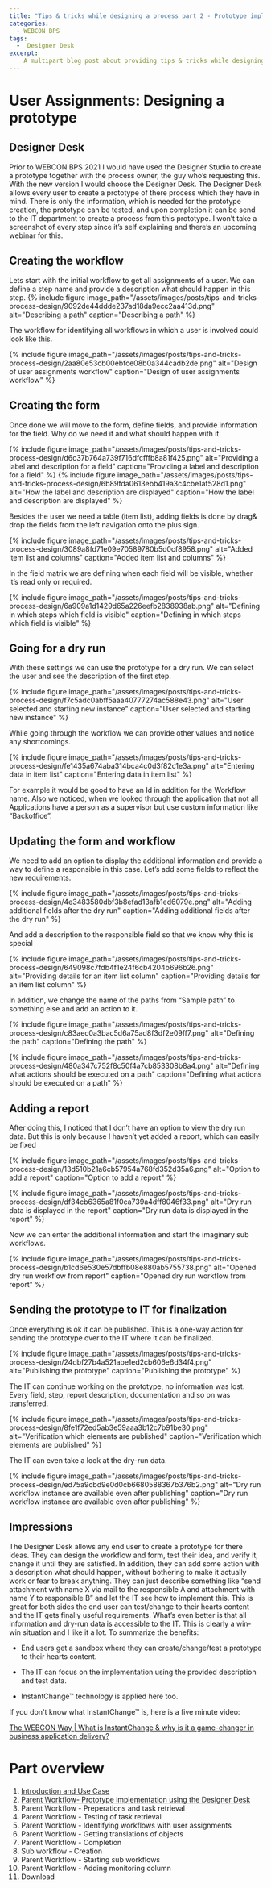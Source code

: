 ```yaml
---
title: "Tips & tricks while designing a process part 2 - Prototype implementation via Designer Desk"
categories:
  - WEBCON BPS
tags:
  -  Designer Desk 
excerpt:
    A multipart blog post about providing tips & tricks while designing a WEBCON BPS process.
---
```

    
# User Assignments: Designing a prototype

## Designer Desk

Prior to WEBCON BPS 2021 I would have used the Designer Studio to create a
prototype together with the process owner, the guy who’s requesting this. With
the new version I would choose the Designer Desk. The Designer Desk allows every
user to create a prototype of there process which they have in mind. There is
only the information, which is needed for the prototype creation, the prototype
can be tested, and upon completion it can be send to the IT department to create
a process from this prototype. I won’t take a screenshot of every step since
it’s self explaining and there’s an upcoming webinar for this.

## Creating the workflow

Lets start with the initial workflow to get all assignments of a user. We can
define a step name and provide a description what should happen in this step.
{% include figure image_path="/assets/images/posts/tips-and-tricks-process-design/9092de44ddde237ad18da9ecc2aa413d.png" alt="Describing a path" caption="Describing a path" %}

The workflow for identifying all workflows in which a user is involved could
look like this.

{% include figure image_path="/assets/images/posts/tips-and-tricks-process-design/2aa80e53cb00ebfce08b0a344cadb2de.png" alt="Design of user assignments workflow" caption="Design of user assignments workflow" %}

## Creating the form

Once done we will move to the form, define fields, and provide information for
the field. Why do we need it and what should happen with it.

{% include figure image_path="/assets/images/posts/tips-and-tricks-process-design/d6c37b764a739f716dfcfffb8a81f425.png" alt="Providing a label and description for a field" caption="Providing a label and description for a field" %}
{% include figure image_path="/assets/images/posts/tips-and-tricks-process-design/6b89fda0613ebb419a3c4cbe1af528d1.png" alt="How the label and description are displayed" caption="How the label and description are displayed" %}


Besides the user we need a table (item list), adding fields is done by drag&
drop the fields from the left navigation onto the plus sign.

{% include figure image_path="/assets/images/posts/tips-and-tricks-process-design/3089a8fd71e09e70589780b5d0cf8958.png" alt="Added item list and columns" caption="Added item list and columns" %}

In the field matrix we are defining when each field will be visible, whether
it’s read only or required.

{% include figure image_path="/assets/images/posts/tips-and-tricks-process-design/6a909a1d1429d65a226eefb2838938ab.png" alt="Defining in which steps which field is visible" caption="Defining in which steps which field is visible" %}

## Going for a dry run

With these settings we can use the prototype for a dry run. We can select the
user and see the description of the first step.

{% include figure image_path="/assets/images/posts/tips-and-tricks-process-design/f7c5adc0abff5aaa40777274ac588e43.png" alt="User selected and starting new instance" caption="User selected and starting new instance" %}

While going through the workflow we can provide other values and notice any
shortcomings.

{% include figure image_path="/assets/images/posts/tips-and-tricks-process-design/fe1435a674aba314bca4c0d3f82c1e3a.png" alt="Entering data in item list" caption="Entering data in item list" %}

For example it would be good to have an Id in addition for the Workflow name.
Also we noticed, when we looked through the application that not all
Applications have a person as a supervisor but use custom information like
“Backoffice”.

## Updating the form and workflow

We need to add an option to display the additional information and provide a way
to define a responsible in this case. Let’s add some fields to reflect the new
requirements.

{% include figure image_path="/assets/images/posts/tips-and-tricks-process-design/4e3483580dbf3b8efad13afb1ed6079e.png" alt="Adding additional fields after the dry run" caption="Adding additional fields after the dry run" %}

And add a description to the responsible field so that we know why this is
special

{% include figure image_path="/assets/images/posts/tips-and-tricks-process-design/649098c7fdb4f1e24f6cb4204b696b26.png" alt="Providing details for an item list column" caption="Providing details for an item list column" %}

In addition, we change the name of the paths from “Sample path” to something
else and add an action to it.

{% include figure image_path="/assets/images/posts/tips-and-tricks-process-design/c83aec0a3bac5d6a75ad8f3df2e09ff7.png" alt="Defining the path" caption="Defining the path" %}

{% include figure image_path="/assets/images/posts/tips-and-tricks-process-design/480a347c752f8c50f4a7cb853308b8a4.png" alt="Defining what actions should be executed on a path" caption="Defining what actions should be executed on a path" %}

## Adding a report

After doing this, I noticed that I don’t have an option to view the dry run
data. But this is only because I haven’t yet added a report, which can easily be
fixed

{% include figure image_path="/assets/images/posts/tips-and-tricks-process-design/13d510b21a6cb57954a768fd352d35a6.png" alt="Option to add a report" caption="Option to add a report" %}

{% include figure image_path="/assets/images/posts/tips-and-tricks-process-design/df34cb6365a81f0ca739a4dff8046f33.png" alt="Dry run data is displayed in the report" caption="Dry run data is displayed in the report" %}

Now we can enter the additional information and start the imaginary sub
workflows.

{% include figure image_path="/assets/images/posts/tips-and-tricks-process-design/b1cd6e530e57dbffb08e880ab5755738.png" alt="Opened dry run workflow from report" caption="Opened dry run workflow from report" %}

## Sending the prototype to IT for finalization

Once everything is ok it can be published. This is a one-way action for sending
the prototype over to the IT where it can be finalized.

{% include figure image_path="/assets/images/posts/tips-and-tricks-process-design/24dbf27b4a521abe1ed2cb606e6d34f4.png" alt="Publishing the prototype" caption="Publishing the prototype" %}

The IT can continue working on the prototype, no information was lost. Every
field, step, report description, documentation and so on was transferred.

{% include figure image_path="/assets/images/posts/tips-and-tricks-process-design/8fe1f72ed5ab3e59aaa3b12c7b91be30.png" alt="Verification which elements are published" caption="Verification which elements are published" %}

The IT can even take a look at the dry-run data.

{% include figure image_path="/assets/images/posts/tips-and-tricks-process-design/ed75a9cbd9e0d0cb6680588367b376b2.png" alt="Dry run workflow instance are available even after publishing" caption="Dry run workflow instance are available even after publishing" %}

## Impressions

The Designer Desk allows any end user to create a prototype for there ideas.
They can design the workflow and form, test their idea, and verify it, change it
until they are satisfied. In addition, they can add some action with a
description what should happen, without bothering to make it actually work or
fear to break anything. They can just describe something like “send attachment
with name X via mail to the responsible A and attachment with name Y to
responsible B” and let the IT see how to implement this. This is great for both
sides the end user can test/change to their hearts content and the IT gets
finally useful requirements. What’s even better is that all information and
dry-run data is accessible to the IT. This is clearly a win-win situation and I
like it a lot. To summarize the benefits:

-   End users get a sandbox where they can create/change/test a prototype to
    their hearts content.

-   The IT can focus on the implementation using the provided description and
    test data.

-   InstantChange™ technology is applied here too.

If you don't know what InstantChange™ is, here is a five minute video:

[The WEBCON Way \| What is InstantChange & why is it a game-changer in business application delivery?](https://www.youtube.com/watch?v=wAwxyiHI1yw)


# Part overview
1. [Introduction and Use Case](/posts/2021/02/01/tips-and-tricks-process-design-part-1)
2. [Parent Workflow- Prototype implementation using the Designer Desk](/posts/2021/02/08/tips-and-tricks-process-design-part-2)
3. Parent Workflow - Preperations and task retrieval
4. Parent Workflow - Testing of task retrieval
5. Parent Workflow - Identifying workflows with user assignments
6. Parent Workflow - Getting translations of objects
7. Parent Workflow - Completion
8. Sub workflow - Creation 
9. Parent Workflow - Starting sub workflows
10. Parent Workflow - Adding monitoring column
11. Download